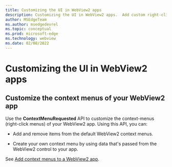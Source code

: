 ```yaml
---
title: Customizing the UI in WebView2 apps
description: Customizing the UI in WebView2 apps.  Add custom right-click menus (context menus) to a WebView2 app, or add and remove items from the default WebView2 context menus.
author: MSEdgeTeam
ms.author: msedgedevrel
ms.topic: conceptual
ms.prod: microsoft-edge
ms.technology: webview
ms.date: 02/08/2022
---
```

# Customizing the UI in WebView2 apps


<!-- ====================================================================== -->
## Customize the context menus of your WebView2 app

Use the **ContextMenuRequested** API to customize the context-menus (right-click menus) of your WebView2 app.  Using this API, you can:

*  Add and remove items from the default WebView2 context menus.

*  Create your own context menu by using data that's passed from the WebView2 control to your app.

See [Add context menus to a WebView2 app](context-menus.md).
